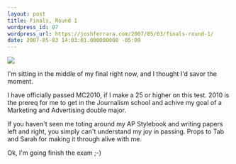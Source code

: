 ```yaml
---
layout: post
title: Finals, Round 1
wordpress_id: 87
wordpress_url: https://joshferrara.com/2007/05/03/finals-round-1/
date: 2007-05-03 14:03:01.000000000 -05:00
---
```

<!--Mime Type of File is image/jpeg -->

<a href="https://joshferrara.com/wp-photos/20070503-150301-1.jpg"><img src="https://joshferrara.com/wp-photos/thumb.20070503-150301-1.jpg" /></a>

I'm sitting in the middle of my final right now, and I thought I'd savor the moment.

I have officially passed MC2010, if I make a 25 or higher on this test. 2010 is the prereq for me to get in the Journalism school and achive my goal of a Marketing and Advertising double major.

If you haven't seen me toting around my AP Stylebook and writing papers left and right, you simply can't understand my joy in passing.
Props to Tab and Sarah for making it through alive with me.

Ok, I'm going finish the exam ;-)
